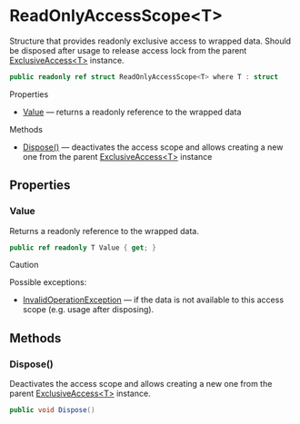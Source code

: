 # ReadOnlyAccessScope\<T\>

Structure that provides readonly exclusive access to wrapped data.
Should be disposed after usage to release access lock from the parent [ExclusiveAccess\<T\>](T.ExclusiveAccess.1.g.md) instance.

```csharp
public readonly ref struct ReadOnlyAccessScope<T> where T : struct
```

Properties
- [Value](#value) — returns a readonly reference to the wrapped data

Methods
- [Dispose\(\)](#dispose) — deactivates the access scope and allows creating a new one from the parent [ExclusiveAccess\<T\>](T.ExclusiveAccess.1.g.md) instance


## Properties


### Value

Returns a readonly reference to the wrapped data.

```csharp
public ref readonly T Value { get; }
```

> [!CAUTION]
> Possible exceptions: 
> - [InvalidOperationException](https://learn.microsoft.com/en-us/dotnet/api/System.InvalidOperationException?view=netstandard-2.1) — if the data is not available to this access scope (e.g. usage after disposing).


## Methods


### Dispose\(\)

Deactivates the access scope and allows creating a new one from the parent [ExclusiveAccess\<T\>](T.ExclusiveAccess.1.g.md) instance.

```csharp
public void Dispose()
```
